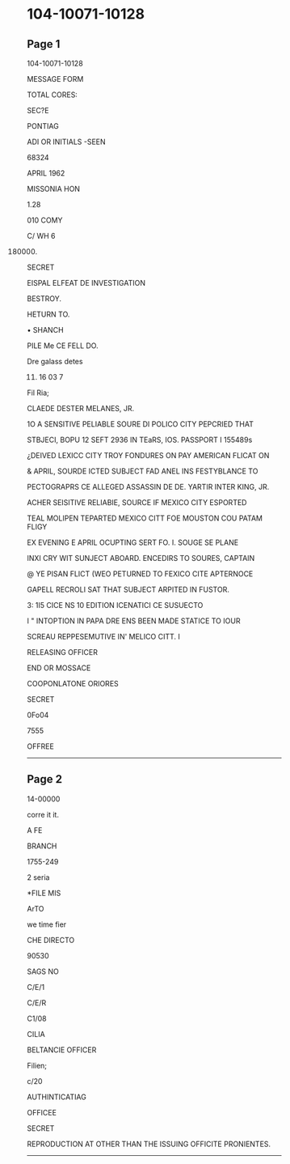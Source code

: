 # 104-10071-10128

## Page 1

104-10071-10128

MESSAGE FORM

TOTAL CORES:

SEC?E

PONTIAG

ADI OR INITIALS -SEEN

68324

APRIL 1962

MISSONIA HON

1.28

010 COMY

C/ WH 6

180000)

SECRET

EISPAL ELFEAT DE INVESTIGATION

BESTROY.

HETURN TO.

• SHANCH

PILE Me CE FELL DO.

Dre galass detes

11. 16 03 7

Fil Ria;

CLAEDE DESTER MELANES, JR.

1O A SENSITIVE PELIABLE SOURE DI POLICO CITY PEPCRIED THAT

STBJECI, BOPU 12 SEFT 2936 IN TEaRS, IOS. PASSPORT I 155489s

¿DEIVED LEXICC CITY TROY FONDURES ON PAY AMERICAN FLICAT ON

& APRIL, SOURDE ICTED SUBJECT FAD ANEL INS FESTYBLANCE TO

PECTOGRAPRS CE ALLEGED ASSASSIN DE DE. YARTIR INTER KING, JR.

ACHER SEISITIVE RELIABIE, SOURCE IF MEXICO CITY ESPORTED

TEAL MOLIPEN TEPARTED MEXICO CITT FOE MOUSTON COU PATAM FLIGY

EX EVENING E APRIL OCUPTING SERT FO. I. SOUGE SE PLANE

INXI CRY WIT SUNJECT ABOARD. ENCEDIRS TO SOURES, CAPTAIN

@ YE PISAN FLICT (WEO PETURNED TO FEXICO CITE APTERNOCE

GAPELL RECROLI SAT THAT SUBJECT ARPITED IN FUSTOR.

3: 1I5 CICE NS 10 EDITION ICENATICI CE SUSUECTO

I " INTOPTION IN PAPA DRE ENS BEEN MADE STATICE TO IOUR

SCREAU REPPESEMUTIVE IN' MELICO CITT. I

RELEASING OFFICER

END OR MOSSACE

COOPONLATONE ORIORES

SECRET

0Fo04

7555

OFFREE

---

## Page 2

14-00000

corre it it.

A FE

BRANCH

1755-249

2 seria

*FILE MIS

ArTO

we time fier

CHE DIRECTO

90530

SAGS NO

C/E/1

C/E/R

C1/08

CILIA

BELTANCIE OFFICER

Filien;

c/20

AUTHINTICATIAG

OFFICEE

SECRET

REPRODUCTION AT OTHER THAN THE ISSUING OFFICITE PRONIENTES.

---

